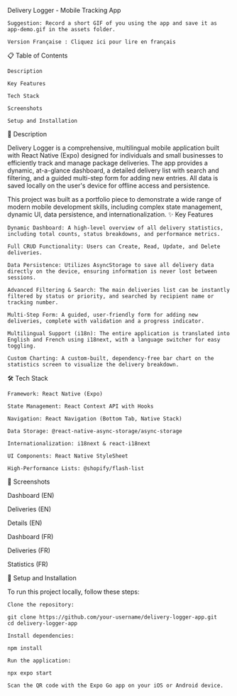 Delivery Logger - Mobile Tracking App

    Suggestion: Record a short GIF of you using the app and save it as app-demo.gif in the assets folder.

    Version Française : Cliquez ici pour lire en français

📋 Table of Contents

    Description

    Key Features

    Tech Stack

    Screenshots

    Setup and Installation

📝 Description

Delivery Logger is a comprehensive, multilingual mobile application built with React Native (Expo) designed for individuals and small businesses to efficiently track and manage package deliveries. The app provides a dynamic, at-a-glance dashboard, a detailed delivery list with search and filtering, and a guided multi-step form for adding new entries. All data is saved locally on the user's device for offline access and persistence.

This project was built as a portfolio piece to demonstrate a wide range of modern mobile development skills, including complex state management, dynamic UI, data persistence, and internationalization.
✨ Key Features

    Dynamic Dashboard: A high-level overview of all delivery statistics, including total counts, status breakdowns, and performance metrics.

    Full CRUD Functionality: Users can Create, Read, Update, and Delete deliveries.

    Data Persistence: Utilizes AsyncStorage to save all delivery data directly on the device, ensuring information is never lost between sessions.

    Advanced Filtering & Search: The main deliveries list can be instantly filtered by status or priority, and searched by recipient name or tracking number.

    Multi-Step Form: A guided, user-friendly form for adding new deliveries, complete with validation and a progress indicator.

    Multilingual Support (i18n): The entire application is translated into English and French using i18next, with a language switcher for easy toggling.

    Custom Charting: A custom-built, dependency-free bar chart on the statistics screen to visualize the delivery breakdown.

🛠️ Tech Stack

    Framework: React Native (Expo)

    State Management: React Context API with Hooks

    Navigation: React Navigation (Bottom Tab, Native Stack)

    Data Storage: @react-native-async-storage/async-storage

    Internationalization: i18next & react-i18next

    UI Components: React Native StyleSheet

    High-Performance Lists: @shopify/flash-list

📸 Screenshots

Dashboard (EN)
	

Deliveries (EN)
	

Details (EN)


	


	


Dashboard (FR)
	

Deliveries (FR)
	

Statistics (FR)


	


	


🚀 Setup and Installation

To run this project locally, follow these steps:

    Clone the repository:

    git clone https://github.com/your-username/delivery-logger-app.git
    cd delivery-logger-app

    Install dependencies:

    npm install

    Run the application:

    npx expo start

    Scan the QR code with the Expo Go app on your iOS or Android device.